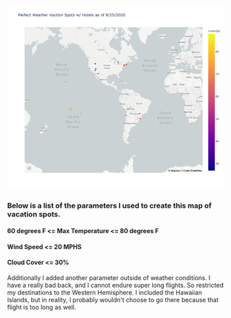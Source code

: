 ![hotel_map](Images/hotel_map.png)
### Below is a list of the parameters I used to create this map of vacation spots.

#### 60 degrees F <= Max Temperature <= 80 degrees F

#### Wind Speed <= 20 MPHS

#### Cloud Cover <= 30%


Additionally I added another parameter outside of weather conditions. I have a really bad back, and I cannot endure super long flights. So restricted my destinations to the Western Hemisphere. I included the Hawaiian Islands, but in reality, I probably wouldn't choose to go there because that flight is too long as well.
